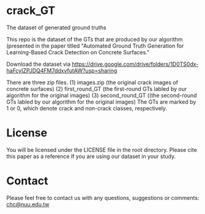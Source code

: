 # crack_GT
The dataset of generated ground truths 

This repo is the dataset of the GTs that are produced by our algorithm (presented in the paper titled "Automated Ground Truth Generation for Learning-Based Crack Detection on Concrete Surfaces."

Download the dataset via https://drive.google.com/drive/folders/1D0TS0dx-haFcyIZPJDQ4FM7ddxvfutAW?usp=sharing

There are three zip files. 
(1) images.zip (the original crack images of concrete surfaces)
(2) first_round_GT (the first-round GTs labled by our algorithm for the original images)
(3) second_round_GT ((the second-round GTs labled by our algorithm for the original images)
The GTs are marked by 1 or 0, which denote crack and non-crack classes, respectively.

# License
You will be licensed under the LICENSE file in the root directory. Please cite this paper as a reference if you are using our dataset in your study.

# Contact
Please feel free to contact us with any questions, suggestions or comments:
chc@nuu.edu.tw
